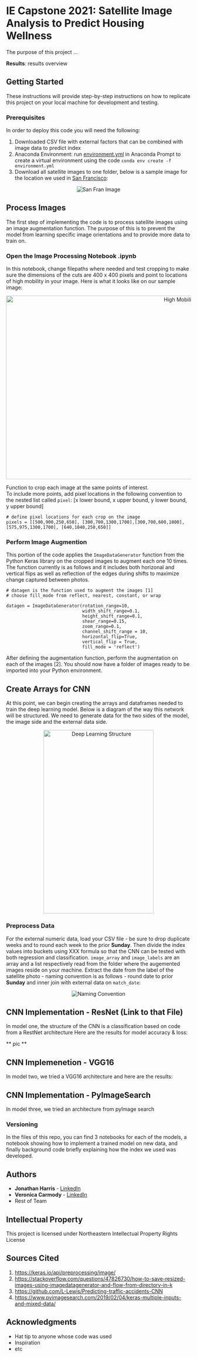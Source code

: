 # IE Capstone 2021: Satellite Image Analysis to Predict Housing Wellness

The purpose of this project ... 

**Results**: results overview 

## Getting Started

These instructions will provide step-by-step instructions on how to replicate this project on your local machine for development and testing. 

### Prerequisites

In order to deploy this code you will need the following: 

1. Downloaded CSV file with external factors that can be combined with image data to predict index
2. Anaconda Environment: run [environment.yml](https://github.com/Veronica-1/Capstone/blob/main/environment.yml) in Anaconda Prompt to create a virtual environment using the code ```conda env create -f environment.yml```
3. Download all satellite images to one folder, below is a sample image for the location we used in [San Francisco](https://goo.gl/maps/V2VxX22U2857wofn7):

<p align="center">
  <img src="https://github.com/Veronica-1/Capstone/blob/main/San%20Fran%20Image%20Example.png" alt="San Fran Image">
</p>

## Process Images

The first step of implementing the code is to process satellite images using an image augmentation function. The purpose of this is to prevent the model from learning specific image orientations and to provide more data to train on. 

### Open the Image Processing Notebook .ipynb 

In this notebook, change filepaths where needed and test cropping to make sure the dimensions of the cuts are 400 x 400 pixels and point to locations of high mobility in your image. 
Here is what it looks like on our sample image: 
<p align="center">
  <img height = 500 width = 1000 src="https://github.com/Veronica-1/Capstone/blob/main/High%20Mobility%20Locations.png" alt="High Mobility Locations">
</p>

Function to crop each image at the same points of interest. <br>
To include more points, add pixel locations in the following convention to the nested list called `pixel`: [x lower bound, x upper bound, y lower bound, y upper bound] 
```
# define pixel locations for each crop on the image 
pixels = [[500,900,250,650], [300,700,1300,1700],[300,700,600,1000],[575,975,1300,1700], [640,1040,250,650]]
```

### Perform Image Augmention 

This portion of the code applies the `ImageDataGenerator` function from the Python Keras library on the cropped images to augment each one 10 times. The function currently is as follows and it includes both horizonal and vertical flips as well as reflection of the edges during shifts to maximize change captured between photos. 

```
# datagen is the function used to augment the images [1] 
# choose fill_mode from reflect, nearest, constant, or wrap 

datagen = ImageDataGenerator(rotation_range=10,
                             width_shift_range=0.1, 
                             height_shift_range=0.1,
                             shear_range=0.15, 
                             zoom_range=0.1,
                             channel_shift_range = 10, 
                             horizontal_flip=True,
                             vertical_flip = True, 
                             fill_mode = 'reflect')
```
After defining the augmentation function, perform the augmentation on each of the images [2]. You should now have a folder of images ready to be imported into your Python environment. 

## Create Arrays for CNN 

At this point, we can begin creating the arrays and dataframes needed to train the deep learning model. Below is a diagram of the way this network will be structured. We need to generate data for the two sides of the model, the image side and the external data side.

<p align="center">
  <img height = 500 width = 300 src="https://github.com/Veronica-1/Capstone/blob/main/Deep%20Learning%20Model%20Structure.png" alt="Deep Learning Structure">
</p>

### Preprocess Data
For the external numeric data, load your CSV file - be sure to drop duplicate weeks and to round each week to the prior **Sunday**. Then divide the index values into buckets using XXX formula so that the CNN can be tested with both regression and classification. `image_array` and `image_labels` are an array and a list respectively read from the folder where the augemented images reside on your machine. Extract the date from the label of the satellite photo - naming convention is as follows - round date to prior **Sunday** and inner join with external data on `match_date`:

<p align="center">
  <img src="https://github.com/Veronica-1/Capstone/blob/main/Naming%20Convention.png" alt="Naming Convention">
</p>

## CNN Implementation - ResNet (Link to that File)
In model one, the structure of the CNN is a classification based on code from a RestNet architecture
Here are the results for model accuracy & loss: 

** pic ** 

## CNN Implemenetion - VGG16
In model two, we tried a VGG16 architecture and here are the results: 

## CNN Implementation - PyImageSearch
In model three, we tried an architecture from pyImage search



### Versioning
In the files of this repo, you can find 3 notebooks for each of the models, a notebook showing how to implement a trained model on new data, and finally background code briefly explaining how the index we used was developed. 


## Authors

* **Jonathan Harris**   - [LinkedIn](https://www.linkedin.com/in/jonathan-harris1/)
* **Veronica Carmody**  - [LinkedIn](https://www.linkedin.com/in/veronica-carmody/)
* Rest of Team 

## Intellectual Property

This project is licensed under Northeastern Intellectual Property Rights License 

## Sources Cited
1. https://keras.io/api/preprocessing/image/ 
2. https://stackoverflow.com/questions/47826730/how-to-save-resized-images-using-imagedatagenerator-and-flow-from-directory-in-k
3. https://github.com/L-Lewis/Predicting-traffic-accidents-CNN
4. https://www.pyimagesearch.com/2019/02/04/keras-multiple-inputs-and-mixed-data/

## Acknowledgments

* Hat tip to anyone whose code was used
* Inspiration
* etc
